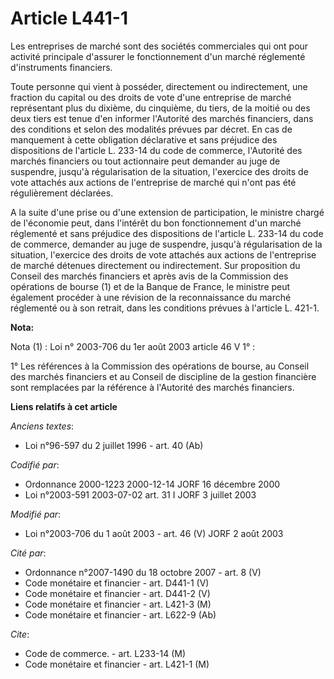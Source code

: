 # Article L441-1

Les entreprises de marché sont des sociétés commerciales qui ont pour activité principale d'assurer le fonctionnement d'un
marché réglementé d'instruments financiers.

Toute personne qui vient à posséder, directement ou indirectement, une fraction du capital ou des droits de vote d'une
entreprise de marché représentant plus du dixième, du cinquième, du tiers, de la moitié ou des deux tiers est tenue d'en
informer l'Autorité des marchés financiers, dans des conditions et selon des modalités prévues par décret. En cas de
manquement à cette obligation déclarative et sans préjudice des dispositions de l'article L. 233-14 du code de commerce,
l'Autorité des marchés financiers ou tout actionnaire peut demander au juge de suspendre, jusqu'à régularisation de la
situation, l'exercice des droits de vote attachés aux actions de l'entreprise de marché qui n'ont pas été régulièrement
déclarées.

A la suite d'une prise ou d'une extension de participation, le ministre chargé de l'économie peut, dans l'intérêt du bon
fonctionnement d'un marché réglementé et sans préjudice des dispositions de l'article L. 233-14 du code de commerce, demander
au juge de suspendre, jusqu'à régularisation de la situation, l'exercice des droits de vote attachés aux actions de
l'entreprise de marché détenues directement ou indirectement. Sur proposition du Conseil des marchés financiers et après avis
de la Commission des opérations de bourse (1) et de la Banque de France, le ministre peut également procéder à une révision
de la reconnaissance du marché réglementé ou à son retrait, dans les conditions prévues à l'article L. 421-1.

**Nota:**

Nota (1) : Loi n° 2003-706 du 1er août 2003 article 46 V 1° :

1° Les références à la Commission des opérations de bourse, au Conseil des marchés financiers et au Conseil de discipline de
la gestion financière sont remplacées par la référence à l'Autorité des marchés financiers.

**Liens relatifs à cet article**

_Anciens textes_:

  - Loi n°96-597 du 2 juillet 1996 - art. 40 (Ab)

_Codifié par_:

  - Ordonnance 2000-1223 2000-12-14 JORF 16 décembre 2000
  - Loi n°2003-591 2003-07-02 art. 31 I JORF 3 juillet 2003

_Modifié par_:

  - Loi n°2003-706 du 1 août 2003 - art. 46 (V) JORF 2 août 2003

_Cité par_:

  - Ordonnance n°2007-1490 du 18 octobre 2007 - art. 8 (V)
  - Code monétaire et financier - art. D441-1 (V)
  - Code monétaire et financier - art. D441-2 (V)
  - Code monétaire et financier - art. L421-3 (M)
  - Code monétaire et financier - art. L622-9 (Ab)

_Cite_:

  - Code de commerce. - art. L233-14 (M)
  - Code monétaire et financier - art. L421-1 (M)
